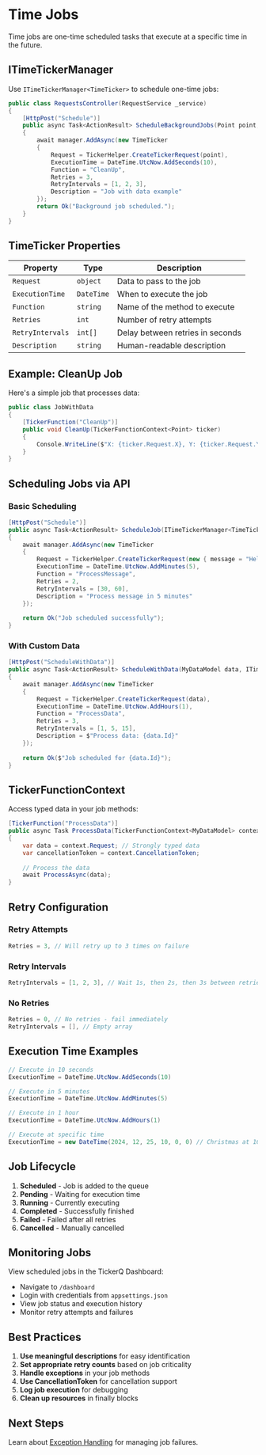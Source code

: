 # Time Jobs

Time jobs are one-time scheduled tasks that execute at a specific time in the future.

## ITimeTickerManager

Use `ITimeTickerManager<TimeTicker>` to schedule one-time jobs:

```csharp
public class RequestsController(RequestService _service)
{
    [HttpPost("Schedule")]
    public async Task<ActionResult> ScheduleBackgroundJobs(Point point, ITimeTickerManager<TimeTicker> manager)
    {
        await manager.AddAsync(new TimeTicker
        {
            Request = TickerHelper.CreateTickerRequest(point),
            ExecutionTime = DateTime.UtcNow.AddSeconds(10),
            Function = "CleanUp",
            Retries = 3,
            RetryIntervals = [1, 2, 3],
            Description = "Job with data example"
        });
        return Ok("Background job scheduled.");
    }
}
```

## TimeTicker Properties

| Property | Type | Description |
|----------|------|-------------|
| `Request` | `object` | Data to pass to the job |
| `ExecutionTime` | `DateTime` | When to execute the job |
| `Function` | `string` | Name of the method to execute |
| `Retries` | `int` | Number of retry attempts |
| `RetryIntervals` | `int[]` | Delay between retries in seconds |
| `Description` | `string` | Human-readable description |

## Example: CleanUp Job

Here's a simple job that processes data:

```csharp
public class JobWithData
{
    [TickerFunction("CleanUp")]
    public void CleanUp(TickerFunctionContext<Point> ticker)
    {
        Console.WriteLine($"X: {ticker.Request.X}, Y: {ticker.Request.Y}");
    }
}
```

## Scheduling Jobs via API

### Basic Scheduling

```csharp
[HttpPost("Schedule")]
public async Task<ActionResult> ScheduleJob(ITimeTickerManager<TimeTicker> manager)
{
    await manager.AddAsync(new TimeTicker
    {
        Request = TickerHelper.CreateTickerRequest(new { message = "Hello World" }),
        ExecutionTime = DateTime.UtcNow.AddMinutes(5),
        Function = "ProcessMessage",
        Retries = 2,
        RetryIntervals = [30, 60],
        Description = "Process message in 5 minutes"
    });
    
    return Ok("Job scheduled successfully");
}
```

### With Custom Data

```csharp
[HttpPost("ScheduleWithData")]
public async Task<ActionResult> ScheduleWithData(MyDataModel data, ITimeTickerManager<TimeTicker> manager)
{
    await manager.AddAsync(new TimeTicker
    {
        Request = TickerHelper.CreateTickerRequest(data),
        ExecutionTime = DateTime.UtcNow.AddHours(1),
        Function = "ProcessData",
        Retries = 3,
        RetryIntervals = [1, 5, 15],
        Description = $"Process data: {data.Id}"
    });
    
    return Ok($"Job scheduled for {data.Id}");
}
```

## TickerFunctionContext

Access typed data in your job methods:

```csharp
[TickerFunction("ProcessData")]
public async Task ProcessData(TickerFunctionContext<MyDataModel> context, CancellationToken cancellationToken)
{
    var data = context.Request; // Strongly typed data
    var cancellationToken = context.CancellationToken;
    
    // Process the data
    await ProcessAsync(data);
}
```

## Retry Configuration

### Retry Attempts
```csharp
Retries = 3, // Will retry up to 3 times on failure
```

### Retry Intervals
```csharp
RetryIntervals = [1, 2, 3], // Wait 1s, then 2s, then 3s between retries
```

### No Retries
```csharp
Retries = 0, // No retries - fail immediately
RetryIntervals = [], // Empty array
```

## Execution Time Examples

```csharp
// Execute in 10 seconds
ExecutionTime = DateTime.UtcNow.AddSeconds(10)

// Execute in 5 minutes
ExecutionTime = DateTime.UtcNow.AddMinutes(5)

// Execute in 1 hour
ExecutionTime = DateTime.UtcNow.AddHours(1)

// Execute at specific time
ExecutionTime = new DateTime(2024, 12, 25, 10, 0, 0) // Christmas at 10 AM
```

## Job Lifecycle

1. **Scheduled** - Job is added to the queue
2. **Pending** - Waiting for execution time
3. **Running** - Currently executing
4. **Completed** - Successfully finished
5. **Failed** - Failed after all retries
6. **Cancelled** - Manually cancelled

## Monitoring Jobs

View scheduled jobs in the TickerQ Dashboard:

- Navigate to `/dashboard`
- Login with credentials from `appsettings.json`
- View job status and execution history
- Monitor retry attempts and failures

## Best Practices

1. **Use meaningful descriptions** for easy identification
2. **Set appropriate retry counts** based on job criticality
3. **Handle exceptions** in your job methods
4. **Use CancellationToken** for cancellation support
5. **Log job execution** for debugging
6. **Clean up resources** in finally blocks

## Next Steps

Learn about [Exception Handling](/docs/exception-handling) for managing job failures.
